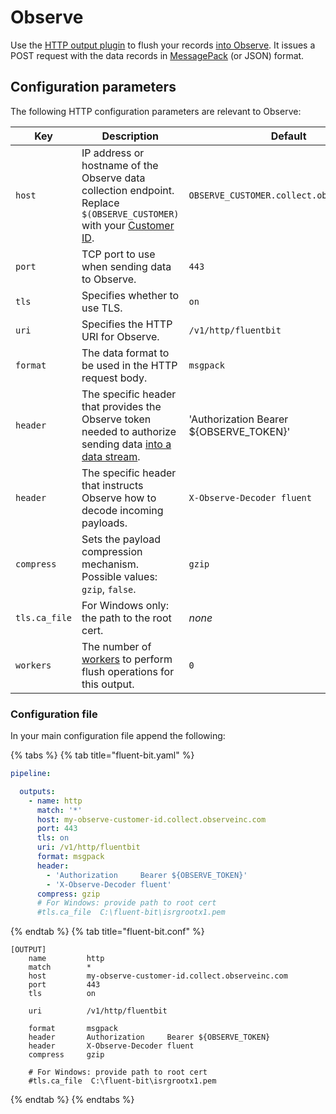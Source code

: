 # Observe

Use the [HTTP output plugin](./http) to flush your records [into Observe](https://docs.observeinc.com/en/latest/content/data-ingestion/forwarders/fluentbit.html). It issues a POST request with the data records in [MessagePack](http://msgpack.org) (or JSON) format.

## Configuration parameters

The following HTTP configuration parameters are relevant to Observe:

| Key | Description | Default |
| --- | ----------- | ------- |
| `host` | IP address or hostname of the Observe data collection endpoint. Replace `$(OBSERVE_CUSTOMER)` with your [Customer ID](https://docs.observeinc.com/en/latest/content/common-topics/HelpfulHints.html?highlight=customer%20id#customer-id). | `OBSERVE_CUSTOMER.collect.observeinc.com` |
| `port` | TCP port to use when sending data to Observe. | `443` |
| `tls` | Specifies whether to use TLS. | `on` |
| `uri` | Specifies the HTTP URI for Observe. | `/v1/http/fluentbit` |
| `format` | The data format to be used in the HTTP request body. | `msgpack` |
| `header` | The specific header that provides the Observe token needed to authorize sending data [into a data stream](https://docs.observeinc.com/en/latest/content/data-ingestion/datastreams.html?highlight=ingest%20token#create-a-datastream). | 'Authorization     Bearer ${OBSERVE_TOKEN}' |
| `header` | The specific header that instructs Observe how to decode incoming payloads. | `X-Observe-Decoder fluent` |
| `compress` | Sets the payload compression mechanism. Possible values: `gzip`, `false`. | `gzip` |
| `tls.ca_file` | For Windows only: the path to the root cert. | _none_ |
| `workers` | The number of [workers](../../administration/multithreading.md#outputs) to perform flush operations for this output. | `0` |

### Configuration file

In your main configuration file append the following:

{% tabs %}
{% tab title="fluent-bit.yaml" %}

```yaml
pipeline:

  outputs:
    - name: http
      match: '*'
      host: my-observe-customer-id.collect.observeinc.com
      port: 443
      tls: on
      uri: /v1/http/fluentbit
      format: msgpack
      header:
        - 'Authorization     Bearer ${OBSERVE_TOKEN}'
        - 'X-Observe-Decoder fluent'
      compress: gzip
      # For Windows: provide path to root cert
      #tls.ca_file  C:\fluent-bit\isrgrootx1.pem
```

{% endtab %}
{% tab title="fluent-bit.conf" %}

```text
[OUTPUT]
    name         http
    match        *
    host         my-observe-customer-id.collect.observeinc.com
    port         443
    tls          on

    uri          /v1/http/fluentbit

    format       msgpack
    header       Authorization     Bearer ${OBSERVE_TOKEN}
    header       X-Observe-Decoder fluent
    compress     gzip

    # For Windows: provide path to root cert
    #tls.ca_file  C:\fluent-bit\isrgrootx1.pem
```

{% endtab %}
{% endtabs %}

